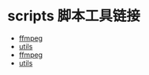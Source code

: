 # scripts 脚本工具链接

- [ffmpeg](scripts/ffmpeg.js)
- [utils](scripts/utils.js)
- [ffmpeg](links/scripts/ffmpeg.js)
- [utils](links/scripts/utils.js)
